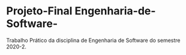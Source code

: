 # Projeto-Final Engenharia-de-Software-
Trabalho Prático da disciplina de Engenharia de Software do semestre 2020-2.
